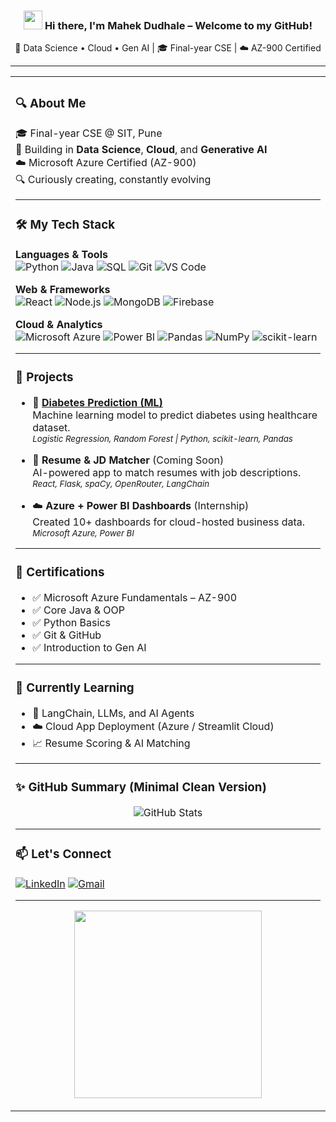 <!-- Mahek Dudhale | Profile README -->

<h3 align="center">
  <img src="https://raw.githubusercontent.com/MartinHeinz/MartinHeinz/master/wave.gif" width="30px" style="display:inline-block;" />
  Hi there, I'm <b>Mahek Dudhale</b> – Welcome to my GitHub!
</h3>

<p align="center">
  🚀 Data Science • Cloud • Gen AI | 🎓 Final-year CSE | ☁️ AZ-900 Certified  
</p>

---

<table>
<tr>
<td>

### 🔍 About Me

🎓 Final-year CSE @ SIT, Pune  
🚀 Building in **Data Science**, **Cloud**, and **Generative AI**  
☁️ Microsoft Azure Certified (AZ-900)  
🔍 Curiously creating, constantly evolving




---

### 🛠️ My Tech Stack

**Languages & Tools**  
![Python](https://img.shields.io/badge/Python-14354C?style=flat-square&logo=python&logoColor=white)
![Java](https://img.shields.io/badge/Java-ED8B00?style=flat-square&logo=openjdk&logoColor=white)
![SQL](https://img.shields.io/badge/SQL-3776AB?style=flat-square&logo=mysql&logoColor=white)
![Git](https://img.shields.io/badge/Git-F05032?style=flat-square&logo=git&logoColor=white)
![VS Code](https://img.shields.io/badge/VS%20Code-007ACC?style=flat-square&logo=visualstudiocode&logoColor=white)

**Web & Frameworks**  
![React](https://img.shields.io/badge/React-20232A?style=flat-square&logo=react&logoColor=61DAFB)
![Node.js](https://img.shields.io/badge/Node.js-339933?style=flat-square&logo=node-dot-js&logoColor=white)
![MongoDB](https://img.shields.io/badge/MongoDB-4EA94B?style=flat-square&logo=mongodb&logoColor=white)
![Firebase](https://img.shields.io/badge/Firebase-FFCA28?style=flat-square&logo=firebase&logoColor=black)

**Cloud & Analytics**  
![Microsoft Azure](https://img.shields.io/badge/Azure-0078D4?style=flat-square&logo=microsoftazure&logoColor=white)
![Power BI](https://img.shields.io/badge/PowerBI-F2C811?style=flat-square&logo=powerbi&logoColor=black)
![Pandas](https://img.shields.io/badge/Pandas-150458?style=flat-square&logo=pandas&logoColor=white)
![NumPy](https://img.shields.io/badge/Numpy-013243?style=flat-square&logo=numpy&logoColor=white)
![scikit-learn](https://img.shields.io/badge/Scikit--Learn-F7931E?style=flat-square&logo=scikitlearn&logoColor=white)

---

### 📌 Projects

- 🔬 [**Diabetes Prediction (ML)**](https://github.com/mahek-dudhale/diabetes-prediction-ml)  
  Machine learning model to predict diabetes using healthcare dataset.  
  <sub><i>Logistic Regression, Random Forest | Python, scikit-learn, Pandas</i></sub>

- 🧠 **Resume & JD Matcher** (Coming Soon)  
  AI-powered app to match resumes with job descriptions.  
  <sub><i>React, Flask, spaCy, OpenRouter, LangChain</i></sub>

- ☁️ **Azure + Power BI Dashboards** (Internship)  
  Created 10+ dashboards for cloud-hosted business data.  
  <sub><i>Microsoft Azure, Power BI</i></sub>

---

### 🏅 Certifications

- ✅ Microsoft Azure Fundamentals – AZ-900  
- ✅ Core Java & OOP  
- ✅ Python Basics  
- ✅ Git & GitHub  
- ✅ Introduction to Gen AI

---

### 🌱 Currently Learning

- 🔁 LangChain, LLMs, and AI Agents  
- ☁️ Cloud App Deployment (Azure / Streamlit Cloud)  
- 📈 Resume Scoring & AI Matching

---

### ✨ GitHub Summary (Minimal Clean Version)

<p align="center">
  <img src="https://github-profile-summary-cards.vercel.app/api/cards/profile-details?username=mahek-dudhale&theme=github_dark" alt="GitHub Stats" />
</p>

---

### 📫 Let's Connect

[![LinkedIn](https://img.shields.io/badge/Mahek%20Dudhale-0077B5?style=flat&logo=linkedin&logoColor=white)](https://linkedin.com/in/mahek-dudhale)
[![Gmail](https://img.shields.io/badge/mahekdudhale23@gmail.com-D14836?style=flat&logo=gmail&logoColor=white)](mailto:mahekdudhale23@gmail.com)

---

<!-- 🖥️ Laptop Coding GIF Options -->

<!-- Calm Night Coding -->
<p align="center">
  <img src="https://media.giphy.com/media/qgQUggAC3Pfv687qPC/giphy.gif" width="300" />
</p>






